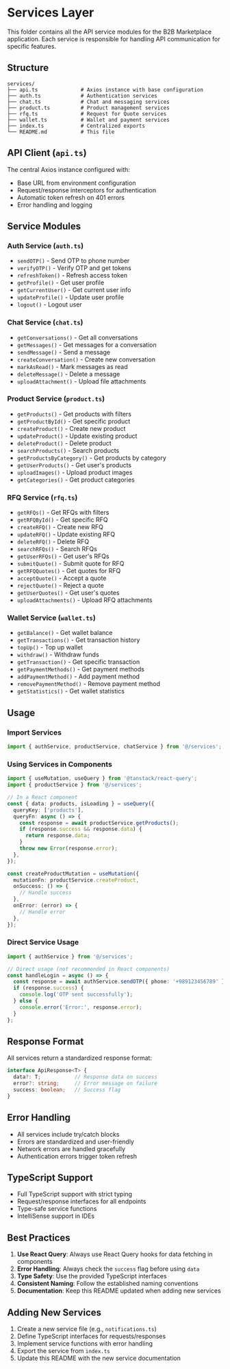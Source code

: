 # Services Layer

This folder contains all the API service modules for the B2B Marketplace application. Each service is responsible for handling API communication for specific features.

## Structure

```
services/
├── api.ts              # Axios instance with base configuration
├── auth.ts             # Authentication services
├── chat.ts             # Chat and messaging services
├── product.ts          # Product management services
├── rfq.ts              # Request for Quote services
├── wallet.ts           # Wallet and payment services
├── index.ts            # Centralized exports
└── README.md           # This file
```

## API Client (`api.ts`)

The central Axios instance configured with:
- Base URL from environment configuration
- Request/response interceptors for authentication
- Automatic token refresh on 401 errors
- Error handling and logging

## Service Modules

### Auth Service (`auth.ts`)
- `sendOTP()` - Send OTP to phone number
- `verifyOTP()` - Verify OTP and get tokens
- `refreshToken()` - Refresh access token
- `getProfile()` - Get user profile
- `getCurrentUser()` - Get current user info
- `updateProfile()` - Update user profile
- `logout()` - Logout user

### Chat Service (`chat.ts`)
- `getConversations()` - Get all conversations
- `getMessages()` - Get messages for a conversation
- `sendMessage()` - Send a message
- `createConversation()` - Create new conversation
- `markAsRead()` - Mark messages as read
- `deleteMessage()` - Delete a message
- `uploadAttachment()` - Upload file attachments

### Product Service (`product.ts`)
- `getProducts()` - Get products with filters
- `getProductById()` - Get specific product
- `createProduct()` - Create new product
- `updateProduct()` - Update existing product
- `deleteProduct()` - Delete product
- `searchProducts()` - Search products
- `getProductsByCategory()` - Get products by category
- `getUserProducts()` - Get user's products
- `uploadImages()` - Upload product images
- `getCategories()` - Get product categories

### RFQ Service (`rfq.ts`)
- `getRFQs()` - Get RFQs with filters
- `getRFQById()` - Get specific RFQ
- `createRFQ()` - Create new RFQ
- `updateRFQ()` - Update existing RFQ
- `deleteRFQ()` - Delete RFQ
- `searchRFQs()` - Search RFQs
- `getUserRFQs()` - Get user's RFQs
- `submitQuote()` - Submit quote for RFQ
- `getRFQQuotes()` - Get quotes for RFQ
- `acceptQuote()` - Accept a quote
- `rejectQuote()` - Reject a quote
- `getUserQuotes()` - Get user's quotes
- `uploadAttachments()` - Upload RFQ attachments

### Wallet Service (`wallet.ts`)
- `getBalance()` - Get wallet balance
- `getTransactions()` - Get transaction history
- `topUp()` - Top up wallet
- `withdraw()` - Withdraw funds
- `getTransaction()` - Get specific transaction
- `getPaymentMethods()` - Get payment methods
- `addPaymentMethod()` - Add payment method
- `removePaymentMethod()` - Remove payment method
- `getStatistics()` - Get wallet statistics

## Usage

### Import Services
```typescript
import { authService, productService, chatService } from '@/services';
```

### Using Services in Components
```typescript
import { useMutation, useQuery } from '@tanstack/react-query';
import { productService } from '@/services';

// In a React component
const { data: products, isLoading } = useQuery({
  queryKey: ['products'],
  queryFn: async () => {
    const response = await productService.getProducts();
    if (response.success && response.data) {
      return response.data;
    }
    throw new Error(response.error);
  },
});

const createProductMutation = useMutation({
  mutationFn: productService.createProduct,
  onSuccess: () => {
    // Handle success
  },
  onError: (error) => {
    // Handle error
  },
});
```

### Direct Service Usage
```typescript
import { authService } from '@/services';

// Direct usage (not recommended in React components)
const handleLogin = async () => {
  const response = await authService.sendOTP({ phone: '+989123456789' });
  if (response.success) {
    console.log('OTP sent successfully');
  } else {
    console.error('Error:', response.error);
  }
};
```

## Response Format

All services return a standardized response format:

```typescript
interface ApiResponse<T> {
  data?: T;           // Response data on success
  error?: string;     // Error message on failure
  success: boolean;   // Success flag
}
```

## Error Handling

- All services include try/catch blocks
- Errors are standardized and user-friendly
- Network errors are handled gracefully
- Authentication errors trigger token refresh

## TypeScript Support

- Full TypeScript support with strict typing
- Request/response interfaces for all endpoints
- Type-safe service functions
- IntelliSense support in IDEs

## Best Practices

1. **Use React Query**: Always use React Query hooks for data fetching in components
2. **Error Handling**: Always check the `success` flag before using `data`
3. **Type Safety**: Use the provided TypeScript interfaces
4. **Consistent Naming**: Follow the established naming conventions
5. **Documentation**: Keep this README updated when adding new services

## Adding New Services

1. Create a new service file (e.g., `notifications.ts`)
2. Define TypeScript interfaces for requests/responses
3. Implement service functions with error handling
4. Export the service from `index.ts`
5. Update this README with the new service documentation









